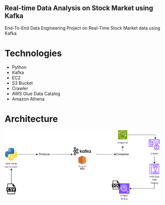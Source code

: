 ## Real-time Data Analysis on Stock Market using Kafka
End-To-End Data Engineering Project on Real-Time Stock Market data using Kafka

# Technologies 
- Python
- Kafka
- EC2
- S3 Bucket
- Crawler
- AWS Glue Data Catalog
- Amazon Athena

# Architecture
![](kafka-stock-market.png)
